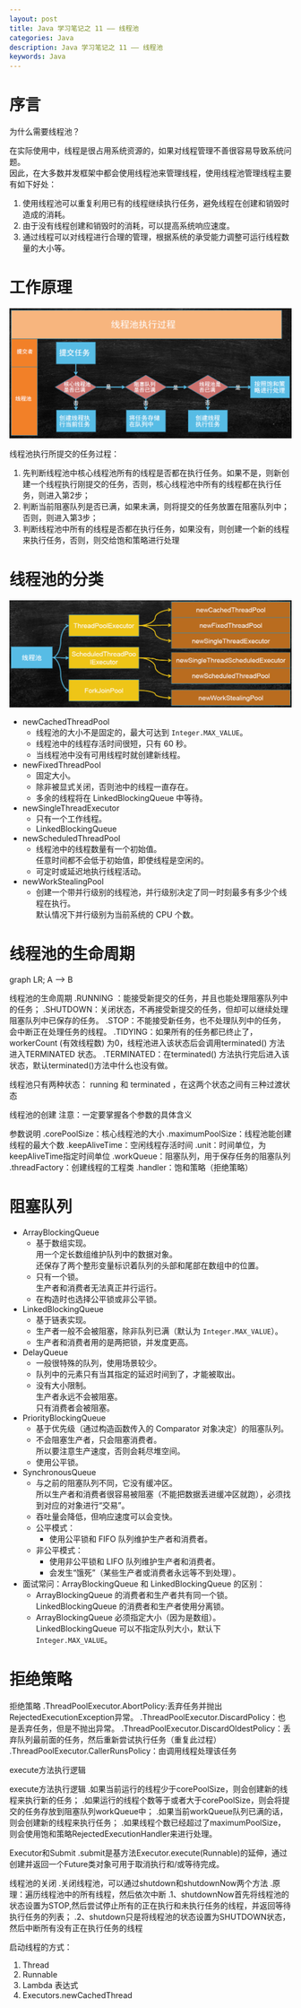 ```yaml
---
layout: post
title: Java 学习笔记之 11 —— 线程池
categories: Java
description: Java 学习笔记之 11 —— 线程池
keywords: Java
---
```

# 序言


为什么需要线程池？

在实际使用中，线程是很占用系统资源的，如果对线程管理不善很容易导致系统问题。<br>
因此，在大多数并发框架中都会使用线程池来管理线程，使用线程池管理线程主要有如下好处：
1. 使用线程池可以重复利用已有的线程继续执行任务，避免线程在创建和销毁时造成的消耗。
2. 由于没有线程创建和销毁时的消耗，可以提高系统响应速度。
3. 通过线程可以对线程进行合理的管理，根据系统的承受能力调整可运行线程数量的大小等。

# 工作原理

![image](/images/posts/java/javase/11-threadpool/theory2.png)

线程池执行所提交的任务过程：
1. 先判断线程池中核心线程池所有的线程是否都在执行任务。如果不是，则新创建一个线程执行刚提交的任务，否则，核心线程池中所有的线程都在执行任务，则进入第2步；
2. 判断当前阻塞队列是否已满，如果未满，则将提交的任务放置在阻塞队列中；否则，则进入第3步；
3. 判断线程池中所有的线程是否都在执行任务，如果没有，则创建一个新的线程来执行任务，否则，则交给饱和策略进行处理


# 线程池的分类
![image](/images/posts/java/javase/11-threadpool/category.png)

- newCachedThreadPool
	- 线程池的大小不是固定的，最大可达到 `Integer.MAX_VALUE`。
	- 线程池中的线程存活时间很短，只有 60 秒。
	- 当线程池中没有可用线程时就创建新线程。
- newFixedThreadPool
	- 固定大小。
	- 除非被显式关闭，否则池中的线程一直存在。
	- 多余的线程将在 LinkedBlockingQueue 中等待。
- newSingleThreadExecutor
	- 只有一个工作线程。
	- LinkedBlockingQueue
- newScheduledThreadPool
	- 线程池中的线程数量有一个初始值。<br>
		任意时间都不会低于初始值，即使线程是空闲的。
	- 可定时或延迟地执行线程活动。
- newWorkStealingPool
	- 创建一个带并行级别的线程池，并行级别决定了同一时刻最多有多少个线程在执行。<br>
		默认情况下并行级别为当前系统的 CPU 个数。



# 线程池的生命周期

<div class="mermaid">
graph LR;
A --> B
</div>


线程池的生命周期
.RUNNING ：能接受新提交的任务，并且也能处理阻塞队列中的任务；
.SHUTDOWN：关闭状态，不再接受新提交的任务，但却可以继续处理阻塞队列中已保存的任务。
.STOP：不能接受新任务，也不处理队列中的任务，会中断正在处理任务的线程。
.TIDYING：如果所有的任务都已终止了，workerCount (有效线程数) 为0，线程池进入该状态后会调用terminated() 方法进入TERMINATED 状态。
.TERMINATED：在terminated() 方法执行完后进入该状态，默认terminated()方法中什么也没有做。

线程池只有两种状态： running 和 terminated ，在这两个状态之间有三种过渡状态


线程池的创建
注意：一定要掌握各个参数的具体含义


参数说明
.corePoolSize：核心线程池的大小
.maximumPoolSize：线程池能创建线程的最大个数
.keepAliveTime：空闲线程存活时间
.unit：时间单位，为keepAliveTime指定时间单位
.workQueue：阻塞队列，用于保存任务的阻塞队列
.threadFactory：创建线程的工程类
.handler：饱和策略（拒绝策略）


# 阻塞队列
- ArrayBlockingQueue
	- 基于数组实现。<br>
		用一个定长数组维护队列中的数据对象。<br>
		还保存了两个整形变量标识着队列的头部和尾部在数组中的位置。
	- 只有一个锁。<br>
		生产者和消费者无法真正并行运行。
	- 在构造时也选择公平锁或非公平锁。	
- LinkedBlockingQueue
	- 基于链表实现。
	- 生产者一般不会被阻塞，除非队列已满（默认为 `Integer.MAX_VALUE`）。
	- 生产者和消费者用的是两把锁，并发度更高。
- DelayQueue
	- 一般很特殊的队列，使用场景较少。
	- 队列中的元素只有当其指定的延迟时间到了，才能被取出。
	- 没有大小限制。<br>
		生产者永远不会被阻塞。<br>
		只有消费者会被阻塞。
- PriorityBlockingQueue
	- 基于优先级（通过构造函数传入的 Comparator 对象决定）的阻塞队列。
	- 不会阻塞生产者，只会阻塞消费者。<br>
		所以要注意生产速度，否则会耗尽堆空间。
	- 使用公平锁。
- SynchronousQueue
	- 与之前的阻塞队列不同，它没有缓冲区。<br>
		所以生产者和消费者很容易被阻塞（不能把数据丢进缓冲区就跑），必须找到对应的对象进行“交易”。
	- 吞吐量会降低，但响应速度可以会变快。
	- 公平模式：
		- 使用公平锁和 FIFO 队列维护生产者和消费者。
	- 非公平模式：
		- 使用非公平锁和 LIFO 队列维护生产者和消费者。
		- 会发生“饿死”（某些生产者或消费者永远等不到处理）。
- 面试常问：ArrayBlockingQueue 和 LinkedBlockingQueue 的区别：
	- ArrayBlockingQueue 的消费者和生产者共有同一个锁。<br>
		LinkedBlockingQueue 的消费者和生产者使用分离锁。
	- ArrayBlockingQueue 必须指定大小（因为是数组）。<br>
		LinkedBlockingQueue 可以不指定队列大小，默认下 `Integer.MAX_VALUE`。


# 拒绝策略

拒绝策略
.ThreadPoolExecutor.AbortPolicy:丢弃任务并抛出RejectedExecutionException异常。
.ThreadPoolExecutor.DiscardPolicy：也是丢弃任务，但是不抛出异常。
.ThreadPoolExecutor.DiscardOldestPolicy：丢弃队列最前面的任务，然后重新尝试执行任务（重复此过程）
.ThreadPoolExecutor.CallerRunsPolicy：由调用线程处理该任务


execute方法执行逻辑


execute方法执行逻辑
.如果当前运行的线程少于corePoolSize，则会创建新的线程来执行新的任务；
.如果运行的线程个数等于或者大于corePoolSize，则会将提交的任务存放到阻塞队列workQueue中；
.如果当前workQueue队列已满的话，则会创建新的线程来执行任务；
.如果线程个数已经超过了maximumPoolSize，则会使用饱和策略RejectedExecutionHandler来进行处理。


Executor和Submit
.submit是基方法Executor.execute(Runnable)的延伸，通过创建并返回一个Future类对象可用于取消执行和/或等待完成。


线程池的关闭
.关闭线程池，可以通过shutdown和shutdownNow两个方法
.原理：遍历线程池中的所有线程，然后依次中断
.1、shutdownNow首先将线程池的状态设置为STOP,然后尝试停止所有的正在执行和未执行任务的线程，并返回等待执行任务的列表；
.2、shutdown只是将线程池的状态设置为SHUTDOWN状态，然后中断所有没有正在执行任务的线程


启动线程的方式：
1. Thread
2. Runnable
3. Lambda 表达式
4. Executors.newCachedThread